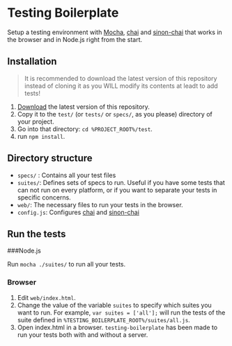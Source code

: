 # Testing Boilerplate

Setup a testing environment with [Mocha][], [chai][] and [sinon-chai][] that works in the browser and in Node.js right from the start.

## Installation

> It is recommended to download the latest version of this repository instead of cloning it as you WILL modify its contents at leadt to add tests!

1. [Download][] the latest version of this repository.
2. Copy it to the `test/` (or `tests/` or `specs/`, as you please) directory of your project.
3. Go into that directory: `cd %PROJECT_ROOT%/test`.
4. run `npm install`.

## Directory structure

* `specs/` : Contains all your test files
* `suites/`: Defines sets of specs to run. Useful if you have some tests that can not run on every platform, or if you want to separate your tests in specific concerns.
* `web/`: The necessary files to run your tests in the browser.
* `config.js`: Configures [chai][] and [sinon-chai][]

## Run the tests

###Node.js

Run `mocha ./suites/` to run all your tests.

### Browser

1. Edit `web/index.html`.
2. Change the value of the variable `suites` to specify which suites you want to run.
    For example, `var suites = ['all'];` will run the tests of the suite defined in `%TESTING_BOILERPLATE_ROOT%/suites/all.js`.
3. Open index.html in a browser. `testing-boilerplate` has been made to run your tests both with and without a server.

[Mocha]: http://visionmedia.github.com/mocha/
[chai]: http://chaijs.com/
[sinon-chai]: #
[Download]: #

